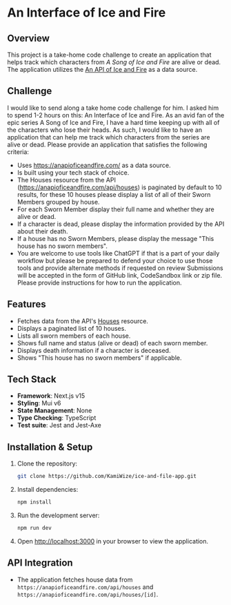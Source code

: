 # An Interface of Ice and Fire

## Overview

This project is a take-home code challenge to create an application that helps track which characters from _A Song of Ice and Fire_ are alive or dead. The application utilizes the [An API of Ice and Fire](https://anapioficeandfire.com/) as a data source.

## Challenge

I would like to send along a take home code challenge for him. I asked him to spend 1-2 hours on this: An Interface of Ice and Fire. As an avid fan of the epic series A Song of Ice and Fire, I have a hard time keeping up with all of the characters who lose their heads. As such, I would like to have an application that can help me track which characters from the series are alive or dead. Please provide an application that satisfies the following criteria:

- Uses https://anapioficeandfire.com/ as a data source.
- Is built using your tech stack of choice.
- The Houses resource from the API (https://anapioficeandfire.com/api/houses) is paginated by default to 10 results, for these 10 houses please display a list of all of their Sworn Members grouped by house.
- For each Sworn Member display their full name and whether they are alive or dead.
- If a character is dead, please display the information provided by the API about their death.
- If a house has no Sworn Members, please display the message "This house has no sworn members".
- You are welcome to use tools like ChatGPT if that is a part of your daily workflow but please be prepared to defend your choice to use those tools and provide alternate methods if requested on review Submissions will be accepted in the form of GitHub link, CodeSandbox link or zip file. Please provide instructions for how to run the application.

## Features

- Fetches data from the API's [Houses](https://anapioficeandfire.com/api/houses) resource.
- Displays a paginated list of 10 houses.
- Lists all sworn members of each house.
- Shows full name and status (alive or dead) of each sworn member.
- Displays death information if a character is deceased.
- Shows "This house has no sworn members" if applicable.

## Tech Stack

- **Framework**: Next.js v15
- **Styling**: Mui v6
- **State Management**: None
- **Type Checking**: TypeScript
- **Test suite**: Jest and Jest-Axe

## Installation & Setup

1. Clone the repository:
   ```bash
   git clone https://github.com/KamiWize/ice-and-file-app.git
   ```
2. Install dependencies:
   ```bash
   npm install
   ```
3. Run the development server:

   ```bash
   npm run dev
   ```

4. Open [http://localhost:3000](http://localhost:3000) in your browser to view the application.

## API Integration

- The application fetches house data from `https://anapioficeandfire.com/api/houses` and `https://anapioficeandfire.com/api/houses/[id]`.
